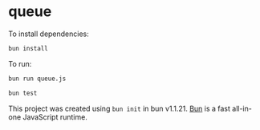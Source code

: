 # queue

To install dependencies:

```bash
bun install
```

To run:

```bash
bun run queue.js
```

```bash
bun test
```

This project was created using `bun init` in bun v1.1.21. [Bun](https://bun.sh) is a fast all-in-one JavaScript runtime.

